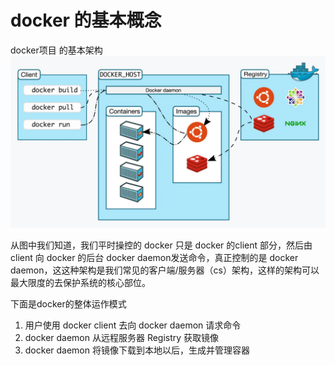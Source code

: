 # docker 的基本概念

docker项目 的基本架构
![](./docker.jpg)

从图中我们知道，我们平时操控的 docker 只是 docker 的client 部分，然后由 client 向 docker 的后台 docker daemon发送命令，真正控制的是 docker daemon，这这种架构是我们常见的客户端/服务器（cs）架构，这样的架构可以最大限度的去保护系统的核心部位。

下面是docker的整体运作模式

1. 用户使用 docker client 去向 docker daemon 请求命令
2. docker daemon 从远程服务器 Registry 获取镜像
3. docker daemon 将镜像下载到本地以后，生成并管理容器


